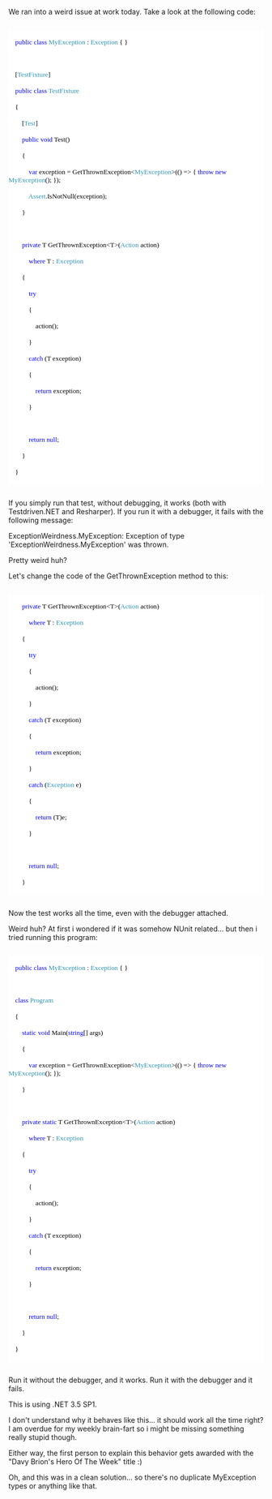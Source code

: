 We ran into a weird issue at work today.  Take a look at the following code:

<code>
<div style="font-family: Consolas; font-size: 10pt; color: black; background: white;">
<p style="margin: 0px;">&nbsp;&nbsp;&nbsp; <span style="color: blue;">public</span> <span style="color: blue;">class</span> <span style="color: #2b91af;">MyException</span> : <span style="color: #2b91af;">Exception</span> { }</p>
<p style="margin: 0px;">&nbsp;</p>
<p style="margin: 0px;">&nbsp;&nbsp;&nbsp; [<span style="color: #2b91af;">TestFixture</span>]</p>
<p style="margin: 0px;">&nbsp;&nbsp;&nbsp; <span style="color: blue;">public</span> <span style="color: blue;">class</span> <span style="color: #2b91af;">TestFixture</span></p>
<p style="margin: 0px;">&nbsp;&nbsp;&nbsp; {</p>
<p style="margin: 0px;">&nbsp;&nbsp;&nbsp; &nbsp;&nbsp;&nbsp; [<span style="color: #2b91af;">Test</span>]</p>
<p style="margin: 0px;">&nbsp;&nbsp;&nbsp; &nbsp;&nbsp;&nbsp; <span style="color: blue;">public</span> <span style="color: blue;">void</span> Test()</p>
<p style="margin: 0px;">&nbsp;&nbsp;&nbsp; &nbsp;&nbsp;&nbsp; {</p>
<p style="margin: 0px;">&nbsp;&nbsp;&nbsp; &nbsp;&nbsp;&nbsp; &nbsp;&nbsp;&nbsp; <span style="color: blue;">var</span> exception = GetThrownException&lt;<span style="color: #2b91af;">MyException</span>&gt;(() =&gt; { <span style="color: blue;">throw</span> <span style="color: blue;">new</span> <span style="color: #2b91af;">MyException</span>(); });</p>
<p style="margin: 0px;">&nbsp;&nbsp;&nbsp; &nbsp;&nbsp;&nbsp; &nbsp;&nbsp;&nbsp; <span style="color: #2b91af;">Assert</span>.IsNotNull(exception);</p>
<p style="margin: 0px;">&nbsp;&nbsp;&nbsp; &nbsp;&nbsp;&nbsp; }</p>
<p style="margin: 0px;">&nbsp;</p>
<p style="margin: 0px;">&nbsp;&nbsp;&nbsp; &nbsp;&nbsp;&nbsp; <span style="color: blue;">private</span> T GetThrownException&lt;T&gt;(<span style="color: #2b91af;">Action</span> action) </p>
<p style="margin: 0px;">&nbsp;&nbsp;&nbsp; &nbsp;&nbsp;&nbsp; &nbsp;&nbsp;&nbsp; <span style="color: blue;">where</span> T : <span style="color: #2b91af;">Exception</span></p>
<p style="margin: 0px;">&nbsp;&nbsp;&nbsp; &nbsp;&nbsp;&nbsp; {</p>
<p style="margin: 0px;">&nbsp;&nbsp;&nbsp; &nbsp;&nbsp;&nbsp; &nbsp;&nbsp;&nbsp; <span style="color: blue;">try</span></p>
<p style="margin: 0px;">&nbsp;&nbsp;&nbsp; &nbsp;&nbsp;&nbsp; &nbsp;&nbsp;&nbsp; {</p>
<p style="margin: 0px;">&nbsp;&nbsp;&nbsp; &nbsp;&nbsp;&nbsp; &nbsp;&nbsp;&nbsp; &nbsp;&nbsp;&nbsp; action();</p>
<p style="margin: 0px;">&nbsp;&nbsp;&nbsp; &nbsp;&nbsp;&nbsp; &nbsp;&nbsp;&nbsp; }</p>
<p style="margin: 0px;">&nbsp;&nbsp;&nbsp; &nbsp;&nbsp;&nbsp; &nbsp;&nbsp;&nbsp; <span style="color: blue;">catch</span> (T exception)</p>
<p style="margin: 0px;">&nbsp;&nbsp;&nbsp; &nbsp;&nbsp;&nbsp; &nbsp;&nbsp;&nbsp; {</p>
<p style="margin: 0px;">&nbsp;&nbsp;&nbsp; &nbsp;&nbsp;&nbsp; &nbsp;&nbsp;&nbsp; &nbsp;&nbsp;&nbsp; <span style="color: blue;">return</span> exception;</p>
<p style="margin: 0px;">&nbsp;&nbsp;&nbsp; &nbsp;&nbsp;&nbsp; &nbsp;&nbsp;&nbsp; }</p>
<p style="margin: 0px;">&nbsp;</p>
<p style="margin: 0px;">&nbsp;&nbsp;&nbsp; &nbsp;&nbsp;&nbsp; &nbsp;&nbsp;&nbsp; <span style="color: blue;">return</span> <span style="color: blue;">null</span>;</p>
<p style="margin: 0px;">&nbsp;&nbsp;&nbsp; &nbsp;&nbsp;&nbsp; }</p>
<p style="margin: 0px;">&nbsp;&nbsp;&nbsp; }</p>
</div>
</code>

If you simply run that test, without debugging, it works (both with Testdriven.NET and Resharper). If you run it with a debugger, it fails with the following message:

ExceptionWeirdness.MyException: Exception of type 'ExceptionWeirdness.MyException' was thrown.

Pretty weird huh?

Let's change the code of the GetThrownException method to this:

<code>
<div style="font-family: Consolas; font-size: 10pt; color: black; background: white;">
<p style="margin: 0px;">&nbsp;&nbsp;&nbsp; &nbsp;&nbsp;&nbsp; <span style="color: blue;">private</span> T GetThrownException&lt;T&gt;(<span style="color: #2b91af;">Action</span> action) </p>
<p style="margin: 0px;">&nbsp;&nbsp;&nbsp; &nbsp;&nbsp;&nbsp; &nbsp;&nbsp;&nbsp; <span style="color: blue;">where</span> T : <span style="color: #2b91af;">Exception</span></p>
<p style="margin: 0px;">&nbsp;&nbsp;&nbsp; &nbsp;&nbsp;&nbsp; {</p>
<p style="margin: 0px;">&nbsp;&nbsp;&nbsp; &nbsp;&nbsp;&nbsp; &nbsp;&nbsp;&nbsp; <span style="color: blue;">try</span></p>
<p style="margin: 0px;">&nbsp;&nbsp;&nbsp; &nbsp;&nbsp;&nbsp; &nbsp;&nbsp;&nbsp; {</p>
<p style="margin: 0px;">&nbsp;&nbsp;&nbsp; &nbsp;&nbsp;&nbsp; &nbsp;&nbsp;&nbsp; &nbsp;&nbsp;&nbsp; action();</p>
<p style="margin: 0px;">&nbsp;&nbsp;&nbsp; &nbsp;&nbsp;&nbsp; &nbsp;&nbsp;&nbsp; }</p>
<p style="margin: 0px;">&nbsp;&nbsp;&nbsp; &nbsp;&nbsp;&nbsp; &nbsp;&nbsp;&nbsp; <span style="color: blue;">catch</span> (T exception)</p>
<p style="margin: 0px;">&nbsp;&nbsp;&nbsp; &nbsp;&nbsp;&nbsp; &nbsp;&nbsp;&nbsp; {</p>
<p style="margin: 0px;">&nbsp;&nbsp;&nbsp; &nbsp;&nbsp;&nbsp; &nbsp;&nbsp;&nbsp; &nbsp;&nbsp;&nbsp; <span style="color: blue;">return</span> exception;</p>
<p style="margin: 0px;">&nbsp;&nbsp;&nbsp; &nbsp;&nbsp;&nbsp; &nbsp;&nbsp;&nbsp; }</p>
<p style="margin: 0px;">&nbsp;&nbsp;&nbsp; &nbsp;&nbsp;&nbsp; &nbsp;&nbsp;&nbsp; <span style="color: blue;">catch</span> (<span style="color: #2b91af;">Exception</span> e)</p>
<p style="margin: 0px;">&nbsp;&nbsp;&nbsp; &nbsp;&nbsp;&nbsp; &nbsp;&nbsp;&nbsp; {</p>
<p style="margin: 0px;">&nbsp;&nbsp;&nbsp; &nbsp;&nbsp;&nbsp; &nbsp;&nbsp;&nbsp; &nbsp;&nbsp;&nbsp; <span style="color: blue;">return</span> (T)e;</p>
<p style="margin: 0px;">&nbsp;&nbsp;&nbsp; &nbsp;&nbsp;&nbsp; &nbsp;&nbsp;&nbsp; }</p>
<p style="margin: 0px;">&nbsp;</p>
<p style="margin: 0px;">&nbsp;&nbsp;&nbsp; &nbsp;&nbsp;&nbsp; &nbsp;&nbsp;&nbsp; <span style="color: blue;">return</span> <span style="color: blue;">null</span>;</p>
<p style="margin: 0px;">&nbsp;&nbsp;&nbsp; &nbsp;&nbsp;&nbsp; }</p>
</div>
</code>

Now the test works all the time, even with the debugger attached.

Weird huh? At first i wondered if it was somehow NUnit related... but then i tried running this program:

<code>
<div style="font-family: Consolas; font-size: 10pt; color: black; background: white;">
<p style="margin: 0px;">&nbsp;&nbsp;&nbsp; <span style="color: blue;">public</span> <span style="color: blue;">class</span> <span style="color: #2b91af;">MyException</span> : <span style="color: #2b91af;">Exception</span> { }</p>
<p style="margin: 0px;">&nbsp;</p>
<p style="margin: 0px;">&nbsp;&nbsp;&nbsp; <span style="color: blue;">class</span> <span style="color: #2b91af;">Program</span></p>
<p style="margin: 0px;">&nbsp;&nbsp;&nbsp; {</p>
<p style="margin: 0px;">&nbsp;&nbsp;&nbsp; &nbsp;&nbsp;&nbsp; <span style="color: blue;">static</span> <span style="color: blue;">void</span> Main(<span style="color: blue;">string</span>[] args)</p>
<p style="margin: 0px;">&nbsp;&nbsp;&nbsp; &nbsp;&nbsp;&nbsp; {</p>
<p style="margin: 0px;">&nbsp;&nbsp;&nbsp; &nbsp;&nbsp;&nbsp; &nbsp;&nbsp;&nbsp; <span style="color: blue;">var</span> exception = GetThrownException&lt;<span style="color: #2b91af;">MyException</span>&gt;(() =&gt; { <span style="color: blue;">throw</span> <span style="color: blue;">new</span> <span style="color: #2b91af;">MyException</span>(); });</p>
<p style="margin: 0px;">&nbsp;&nbsp;&nbsp; &nbsp;&nbsp;&nbsp; }</p>
<p style="margin: 0px;">&nbsp;</p>
<p style="margin: 0px;">&nbsp;&nbsp;&nbsp; &nbsp;&nbsp;&nbsp; <span style="color: blue;">private</span> <span style="color: blue;">static</span> T GetThrownException&lt;T&gt;(<span style="color: #2b91af;">Action</span> action)</p>
<p style="margin: 0px;">&nbsp;&nbsp;&nbsp; &nbsp;&nbsp;&nbsp; &nbsp;&nbsp;&nbsp; <span style="color: blue;">where</span> T : <span style="color: #2b91af;">Exception</span></p>
<p style="margin: 0px;">&nbsp;&nbsp;&nbsp; &nbsp;&nbsp;&nbsp; {</p>
<p style="margin: 0px;">&nbsp;&nbsp;&nbsp; &nbsp;&nbsp;&nbsp; &nbsp;&nbsp;&nbsp; <span style="color: blue;">try</span></p>
<p style="margin: 0px;">&nbsp;&nbsp;&nbsp; &nbsp;&nbsp;&nbsp; &nbsp;&nbsp;&nbsp; {</p>
<p style="margin: 0px;">&nbsp;&nbsp;&nbsp; &nbsp;&nbsp;&nbsp; &nbsp;&nbsp;&nbsp; &nbsp;&nbsp;&nbsp; action();</p>
<p style="margin: 0px;">&nbsp;&nbsp;&nbsp; &nbsp;&nbsp;&nbsp; &nbsp;&nbsp;&nbsp; }</p>
<p style="margin: 0px;">&nbsp;&nbsp;&nbsp; &nbsp;&nbsp;&nbsp; &nbsp;&nbsp;&nbsp; <span style="color: blue;">catch</span> (T exception)</p>
<p style="margin: 0px;">&nbsp;&nbsp;&nbsp; &nbsp;&nbsp;&nbsp; &nbsp;&nbsp;&nbsp; {</p>
<p style="margin: 0px;">&nbsp;&nbsp;&nbsp; &nbsp;&nbsp;&nbsp; &nbsp;&nbsp;&nbsp; &nbsp;&nbsp;&nbsp; <span style="color: blue;">return</span> exception;</p>
<p style="margin: 0px;">&nbsp;&nbsp;&nbsp; &nbsp;&nbsp;&nbsp; &nbsp;&nbsp;&nbsp; }</p>
<p style="margin: 0px;">&nbsp;</p>
<p style="margin: 0px;">&nbsp;&nbsp;&nbsp; &nbsp;&nbsp;&nbsp; &nbsp;&nbsp;&nbsp; <span style="color: blue;">return</span> <span style="color: blue;">null</span>;</p>
<p style="margin: 0px;">&nbsp;&nbsp;&nbsp; &nbsp;&nbsp;&nbsp; }</p>
<p style="margin: 0px;">&nbsp;&nbsp;&nbsp; }</p>
</div>
</code>

Run it without the debugger, and it works.  Run it with the debugger and it fails.

This is using .NET 3.5 SP1.

I don't understand why it behaves like this... it should work all the time right? I am overdue for my weekly brain-fart so i might be missing something really stupid though.

Either way, the first person to explain this behavior gets awarded with the "Davy Brion's Hero Of The Week" title :) 

Oh, and this was in a clean solution... so there's no duplicate MyException types or anything like that. 